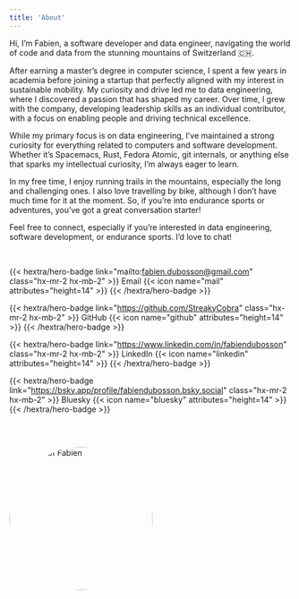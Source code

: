 ```yaml
---
title: 'About'
---
```


Hi, I’m Fabien, a software developer and data engineer, navigating the world of code and data from the stunning mountains of Switzerland 🇨🇭.

After earning a master’s degree in computer science, I spent a few years in academia before joining a startup that perfectly aligned with my interest in sustainable mobility. My curiosity and drive led me to data engineering, where I discovered a passion that has shaped my career. Over time, I grew with the company, developing leadership skills as an individual contributor, with a focus on enabling people and driving technical excellence.

While my primary focus is on data engineering, I’ve maintained a strong curiosity for everything related to computers and software development. Whether it’s Spacemacs, Rust, Fedora Atomic, git internals, or anything else that sparks my intellectual curiosity, I’m always eager to learn.

In my free time, I enjoy running trails in the mountains, especially the long and challenging ones. I also love travelling by bike, although I don’t have much time for it at the moment. So, if you’re into endurance sports or adventures, you’ve got a great conversation starter!

Feel free to connect, especially if you’re interested in data engineering, software development, or endurance sports. I’d love to chat!


<br />

{{< hextra/hero-badge link="mailto:fabien.dubosson@gmail.com" class="hx-mr-2 hx-mb-2" >}}
  <span>Email</span>
  {{< icon name="mail" attributes="height=14" >}}
{{< /hextra/hero-badge >}}

{{< hextra/hero-badge link="https://github.com/StreakyCobra" class="hx-mr-2 hx-mb-2" >}}
  <span>GitHub</span>
  {{< icon name="github" attributes="height=14" >}}
{{< /hextra/hero-badge >}}

{{< hextra/hero-badge link="https://www.linkedin.com/in/fabiendubosson" class="hx-mr-2 hx-mb-2" >}}
  <span>LinkedIn</span>
  {{< icon name="linkedin" attributes="height=14" >}}
{{< /hextra/hero-badge >}}

{{< hextra/hero-badge link="https://bsky.app/profile/fabiendubosson.bsky.social" class="hx-mr-2 hx-mb-2" >}}
  <span>Bluesky</span>
  {{< icon name="bluesky" attributes="height=14" >}}
{{< /hextra/hero-badge >}}

<br />

<img src="/images/fabiendubosson.jpg" alt="Picture of Fabien" style="width:256px; border-radius:9999px; margin-top: 2em;"/>
